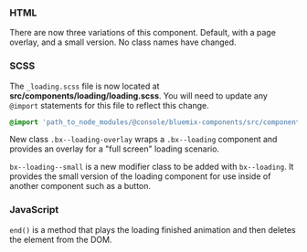 ### HTML

There are now three variations of this component. Default, with a page overlay, and a small version.
No class names have changed.

### SCSS

The `_loading.scss` file is now located at __src/components/loading/loading.scss__. You will need to update any `@import` statements for this file to reflect this change.

```scss
@import 'path_to_node_modules/@console/bluemix-components/src/components/loading/loading';
```

New class `.bx--loading-overlay` wraps a `.bx--loading` component and provides an overlay for a "full screen" loading scenario.

`bx--loading--small` is a new modifier class to be added with `bx--loading`. It provides the small version of the loading component for use inside of another component such as a button.


### JavaScript

`end()` is a method that plays the loading finished animation and then deletes the element from the DOM.
